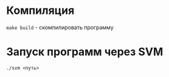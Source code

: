 # Компиляция
`make build` - скомпилировать программу

# Запуск программ через SVM
```
./svm <путь>
```
